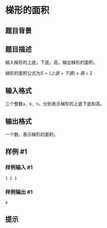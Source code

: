 # 梯形的面积

## 题目背景

## 题目描述

输入梯形的上底，下底，高，输出梯形的面积。

梯形的面积公式为$S = (上底 + 下底) × 高 ÷ 2$

## 输入格式

三个整数`a, b, h`，分别表示梯形的上底下底和高。

## 输出格式

一个数，表示梯形的面积。

## 样例 #1

### 样例输入 #1

```
1 2 3
```

### 样例输出 #1

```
4
```

## 提示

